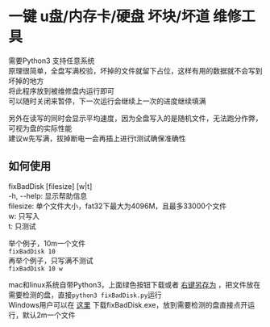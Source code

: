 # 一键 u盘/内存卡/硬盘 坏块/坏道 维修工具
需要Python3 支持任意系统  
原理很简单，全盘写满校验，坏掉的文件就留下占位，这样有用的数据就不会写到坏掉的地方  
将此程序放到被维修盘内运行即可  
可以随时关闭来暂停，下一次运行会继续上一次的进度继续填满

另外在读写的同时会显示平均速度，因为全盘写入的是随机文件，无法跑分作弊，可视为盘的实际性能  
建议w先写满，拔掉断电一会再插上进行t测试确保准确性

## 如何使用
fixBadDisk [filesize] [w|t]  
-h, --help: 显示帮助信息  
filesize: 单个文件大小，fat32下最大为4096M，且最多33000个文件  
w: 只写入  
t: 只测试  

举个例子，10m一个文件  
`fixBadDisk 10`  
再举个例子，只写满不测试  
`fixBadDisk 10 w`  

mac和linux系统自带Python3，上面绿色按钮下载或者 [右键另存为](https://github.com/zanjie1999/fixBadDisk/raw/main/fixBadDisk.py) ，把文件放在需要检测的盘，直接`python3 fixBadDisk.py`运行  
Windows用户可以在 [这里](https://github.com/zanjie1999/fixBadDisk/releases) 下载fixBadDisk.exe，放到需要检测的盘直接点开运行，默认2m一个文件
